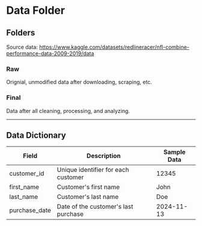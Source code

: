 # Data Folder

## Folders

Source data:
https://www.kaggle.com/datasets/redlineracer/nfl-combine-performance-data-2009-2019/data

### Raw

Orignial, unmodified data after downloading, scraping, etc.

### Final

Data after all cleaning, processing, and analyzing.

---

## Data Dictionary

| Field         | Description                          | Sample Data |
| ------------- | ------------------------------------ | ----------- |
| customer_id   | Unique identifier for each customer  | 12345       |
| first_name    | Customer's first name                | John        |
| last_name     | Customer's last name                 | Doe         |
| purchase_date | Date of the customer's last purchase | 2024-11-13  |
